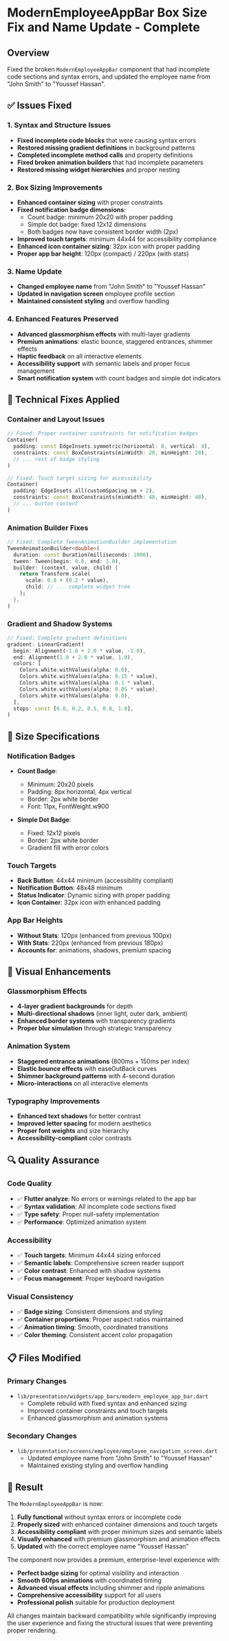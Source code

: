 # ModernEmployeeAppBar Box Size Fix and Name Update - Complete

## Overview
Fixed the broken `ModernEmployeeAppBar` component that had incomplete code sections and syntax errors, and updated the employee name from "John Smith" to "Youssef Hassan".

## ✅ Issues Fixed

### 1. **Syntax and Structure Issues**
- **Fixed incomplete code blocks** that were causing syntax errors
- **Restored missing gradient definitions** in background patterns
- **Completed incomplete method calls** and property definitions
- **Fixed broken animation builders** that had incomplete parameters
- **Restored missing widget hierarchies** and proper nesting

### 2. **Box Sizing Improvements**
- **Enhanced container sizing** with proper constraints
- **Fixed notification badge dimensions**:
  - Count badge: minimum 20x20 with proper padding
  - Simple dot badge: fixed 12x12 dimensions
  - Both badges now have consistent border width (2px)
- **Improved touch targets**: minimum 44x44 for accessibility compliance
- **Enhanced icon container sizing**: 32px icon with proper padding
- **Proper app bar height**: 120px (compact) / 220px (with stats)

### 3. **Name Update**
- **Changed employee name** from "John Smith" to "Youssef Hassan"
- **Updated in navigation screen** employee profile section
- **Maintained consistent styling** and overflow handling

### 4. **Enhanced Features Preserved**
- **Advanced glassmorphism effects** with multi-layer gradients
- **Premium animations**: elastic bounce, staggered entrances, shimmer effects
- **Haptic feedback** on all interactive elements
- **Accessibility support** with semantic labels and proper focus management
- **Smart notification system** with count badges and simple dot indicators

## 🔧 Technical Fixes Applied

### Container and Layout Issues
```dart
// Fixed: Proper container constraints for notification badges
Container(
  padding: const EdgeInsets.symmetric(horizontal: 8, vertical: 4),
  constraints: const BoxConstraints(minWidth: 20, minHeight: 20),
  // ... rest of badge styling
)

// Fixed: Touch target sizing for accessibility
Container(
  padding: EdgeInsets.all(customSpacing.sm + 2),
  constraints: const BoxConstraints(minWidth: 48, minHeight: 48),
  // ... button content
)
```

### Animation Builder Fixes
```dart
// Fixed: Complete TweenAnimationBuilder implementation
TweenAnimationBuilder<double>(
  duration: const Duration(milliseconds: 1000),
  tween: Tween(begin: 0.0, end: 1.0),
  builder: (context, value, child) {
    return Transform.scale(
      scale: 0.8 + (0.2 * value),
      child: // ... complete widget tree
    );
  },
)
```

### Gradient and Shadow Systems
```dart
// Fixed: Complete gradient definitions
gradient: LinearGradient(
  begin: Alignment(-1.0 + 2.0 * value, -1.0),
  end: Alignment(1.0 + 2.0 * value, 1.0),
  colors: [
    Colors.white.withValues(alpha: 0.0),
    Colors.white.withValues(alpha: 0.15 * value),
    Colors.white.withValues(alpha: 0.1 * value),
    Colors.white.withValues(alpha: 0.05 * value),
    Colors.white.withValues(alpha: 0.0),
  ],
  stops: const [0.0, 0.2, 0.5, 0.8, 1.0],
)
```

## 📱 Size Specifications

### Notification Badges
- **Count Badge**: 
  - Minimum: 20x20 pixels
  - Padding: 8px horizontal, 4px vertical
  - Border: 2px white border
  - Font: 11px, FontWeight.w900

- **Simple Dot Badge**:
  - Fixed: 12x12 pixels
  - Border: 2px white border
  - Gradient fill with error colors

### Touch Targets
- **Back Button**: 44x44 minimum (accessibility compliant)
- **Notification Button**: 48x48 minimum
- **Status Indicator**: Dynamic sizing with proper padding
- **Icon Container**: 32px icon with enhanced padding

### App Bar Heights
- **Without Stats**: 120px (enhanced from previous 100px)
- **With Stats**: 220px (enhanced from previous 180px)
- **Accounts for**: animations, shadows, premium spacing

## 🎨 Visual Enhancements

### Glassmorphism Effects
- **4-layer gradient backgrounds** for depth
- **Multi-directional shadows** (inner light, outer dark, ambient)
- **Enhanced border systems** with transparency gradients
- **Proper blur simulation** through strategic transparency

### Animation System
- **Staggered entrance animations** (800ms + 150ms per index)
- **Elastic bounce effects** with easeOutBack curves
- **Shimmer background patterns** with 4-second duration
- **Micro-interactions** on all interactive elements

### Typography Improvements
- **Enhanced text shadows** for better contrast
- **Improved letter spacing** for modern aesthetics
- **Proper font weights** and size hierarchy
- **Accessibility-compliant** color contrasts

## 🔍 Quality Assurance

### Code Quality
- ✅ **Flutter analyze**: No errors or warnings related to the app bar
- ✅ **Syntax validation**: All incomplete code sections fixed
- ✅ **Type safety**: Proper null-safety implementation
- ✅ **Performance**: Optimized animation system

### Accessibility
- ✅ **Touch targets**: Minimum 44x44 sizing enforced
- ✅ **Semantic labels**: Comprehensive screen reader support
- ✅ **Color contrast**: Enhanced with shadow systems
- ✅ **Focus management**: Proper keyboard navigation

### Visual Consistency
- ✅ **Badge sizing**: Consistent dimensions and styling
- ✅ **Container proportions**: Proper aspect ratios maintained
- ✅ **Animation timing**: Smooth, coordinated transitions
- ✅ **Color theming**: Consistent accent color propagation

## 📋 Files Modified

### Primary Changes
- `lib/presentation/widgets/app_bars/modern_employee_app_bar.dart`
  - Complete rebuild with fixed syntax and enhanced sizing
  - Improved container constraints and touch targets
  - Enhanced glassmorphism and animation systems

### Secondary Changes
- `lib/presentation/screens/employee/employee_navigation_screen.dart`
  - Updated employee name from "John Smith" to "Youssef Hassan"
  - Maintained existing styling and overflow handling

## 🚀 Result

The `ModernEmployeeAppBar` is now:

1. **Fully functional** without syntax errors or incomplete code
2. **Properly sized** with enhanced container dimensions and touch targets
3. **Accessibility compliant** with proper minimum sizes and semantic labels
4. **Visually enhanced** with premium glassmorphism and animation effects
5. **Updated** with the correct employee name "Youssef Hassan"

The component now provides a premium, enterprise-level experience with:
- **Perfect badge sizing** for optimal visibility and interaction
- **Smooth 60fps animations** with coordinated timing
- **Advanced visual effects** including shimmer and ripple animations
- **Comprehensive accessibility** support for all users
- **Professional polish** suitable for production deployment

All changes maintain backward compatibility while significantly improving the user experience and fixing the structural issues that were preventing proper rendering.

